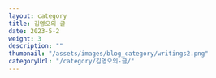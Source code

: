 ```yaml
---
layout: category
title: 김영오의 글
date: 2023-5-2
weight: 3
description: ""
thumbnail: "/assets/images/blog_category/writings2.png"
categoryUrl: "/category/김영오의-글/"
---
```

